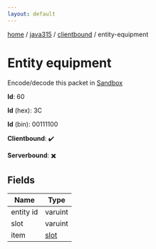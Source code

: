 ```yaml
---
layout: default
---
```


[home](/)  /  [java315](/protocol/java315)  /  [clientbound](/protocol/java315/clientbound)  /  entity-equipment

# Entity equipment

Encode/decode this packet in [Sandbox](../../../sandbox/java315#Clientbound.EntityEquipment)

**Id**: 60

**Id** (hex): 3C

**Id** (bin): 00111100

**Clientbound**: ✔️

**Serverbound**: ✖️

## Fields

Name | Type
---|---
entity id | varuint
slot | varuint
item | [slot](/protocol/java315/types/slot)
